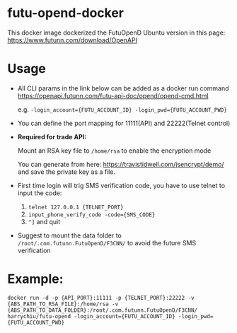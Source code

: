 # futu-opend-docker

This docker image dockerized the FutuOpenD Ubuntu version in this page: https://www.futunn.com/download/OpenAPI

# Usage

* All CLI params in the link below can be added as a docker run command 
  https://openapi.futunn.com/futu-api-doc/opend/opend-cmd.html
  
  e.g. `-login_account={FUTU_ACCOUNT_ID} -login_pwd={FUTU_ACCOUNT_PWD}`
  

* You can define the port mapping for 11111(API) and 22222(Telnet control)
  

* **Required for trade API:**
  
    Mount an RSA key file to `/home/rsa` to enable the encryption mode
    
    You can generate from here: https://travistidwell.com/jsencrypt/demo/ and save the private key as a file.
  

* First time login will trig SMS verification code, you have to use telnet to input the code:
  1. `telnet 127.0.0.1 {TELNET_PORT}`
  2. `input_phone_verify_code -code={SMS_CODE}`
  3.  `^]` and quit
  

* Suggest to mount the data folder to `/root/.com.futunn.FutuOpenD/F3CNN/` to avoid the future SMS verification


# Example:
    docker run -d -p {API_PORT}:11111 -p {TELNET_PORT}:22222 -v {ABS_PATH_TO_RSA_FILE}:/home/rsa -v {ABS_PATH_TO_DATA_FOLDER}:/root/.com.futunn.FutuOpenD/F3CNN/ harrychiu/futu-opend -login_account={FUTU_ACCOUNT_ID} -login_pwd={FUTU_ACCOUNT_PWD}
